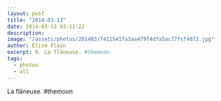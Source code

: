 ```yaml
---
layout: post
title: "2014-03-13"
date: 2014-03-13 03:11:22
description: 
image: "/assets/photos/201403/7411541fa3aa479f4dfa5ac77fcf4073.jpg"
author: Elise Plain
excerpt: 8. La flâneuse. #themoon
tags: 
  - photos
  - all
---
```


La flâneuse. #themoon
<p></p>
